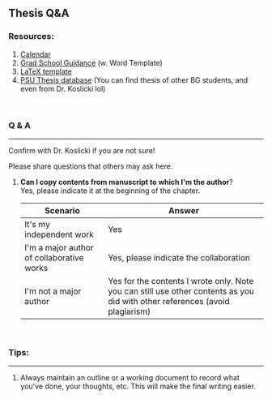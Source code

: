 ## Thesis Q&A

### Resources:

1. [Calendar](https://gradschool.psu.edu/completing-your-degree/thesis-and-dissertation-information/thesis-dissertation-performance-and-oral-presentation-deadlines-calendar/)
2. [Grad School Guidance](https://gradschool.psu.edu/completing-your-degree/thesis-and-dissertation-information/format-review/) (w. Word Template)
3. [LaTeX template](https://guides.libraries.psu.edu/latex/templates)
4. [PSU Thesis database](https://etda.libraries.psu.edu/) (You can find thesis of other BG students, and even from Dr. Koslicki lol)

</br>

### Q & A 

---

Confirm with Dr. Koslicki if you are not sure!

Please share questions that others may ask here.

1. **Can I copy contents from manuscript to which I'm the author**?  
   Yes, please indicate it at the beginning of the chapter.

   | Scenario                                  | Answer                                                       |
   | ----------------------------------------- | ------------------------------------------------------------ |
   | It's my independent work                  | Yes                                                          |
   | I'm a major author of collaborative works | Yes, please indicate the collaboration                       |
   | I'm not a major author                    | Yes for the contents I wrote only. Note you can still use other contents as you did with other references (avoid plagiarism) |

   

</br>

### Tips:

---

1. Always maintain an outline or a working document to record what you've done, your thoughts, etc. This will make the final writing easier.
